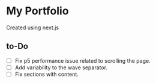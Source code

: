 # My Portfolio

Created using next.js

## to-Do

- [ ] Fix p5 performance issue related to scrolling the page.
- [ ] Add variability to the wave separator.
- [ ] Fix sections with content.

